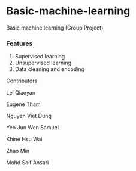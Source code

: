 # Basic-machine-learning
Basic machine learning (Group Project)

### Features
1. Supervised learning
2. Unsupervised learning
3. Data cleaning and encoding

Contributors:

Lei Qiaoyan

Eugene Tham

Nguyen Viet Dung

Yeo Jun Wen Samuel

Khine Hsu Wai

Zhao Min

Mohd Saif Ansari

